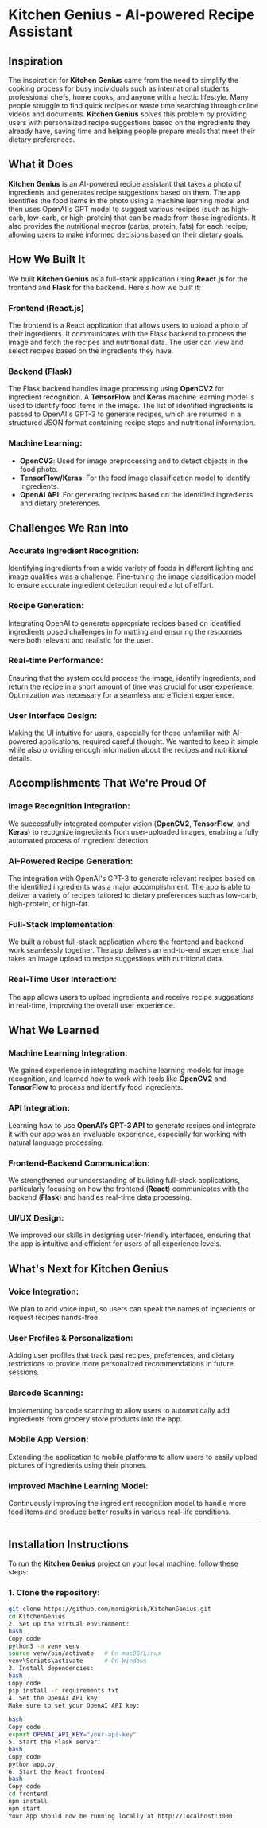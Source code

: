 # Kitchen Genius - AI-powered Recipe Assistant

## Inspiration

The inspiration for **Kitchen Genius** came from the need to simplify the cooking process for busy individuals such as international students, professional chefs, home cooks, and anyone with a hectic lifestyle. Many people struggle to find quick recipes or waste time searching through online videos and documents. **Kitchen Genius** solves this problem by providing users with personalized recipe suggestions based on the ingredients they already have, saving time and helping people prepare meals that meet their dietary preferences.

## What it Does

**Kitchen Genius** is an AI-powered recipe assistant that takes a photo of ingredients and generates recipe suggestions based on them. The app identifies the food items in the photo using a machine learning model and then uses OpenAI's GPT model to suggest various recipes (such as high-carb, low-carb, or high-protein) that can be made from those ingredients. It also provides the nutritional macros (carbs, protein, fats) for each recipe, allowing users to make informed decisions based on their dietary goals.

## How We Built It

We built **Kitchen Genius** as a full-stack application using **React.js** for the frontend and **Flask** for the backend. Here's how we built it:

### Frontend (React.js)
The frontend is a React application that allows users to upload a photo of their ingredients. It communicates with the Flask backend to process the image and fetch the recipes and nutritional data. The user can view and select recipes based on the ingredients they have.

### Backend (Flask)
The Flask backend handles image processing using **OpenCV2** for ingredient recognition. A **TensorFlow** and **Keras** machine learning model is used to identify food items in the image. The list of identified ingredients is passed to OpenAI's GPT-3 to generate recipes, which are returned in a structured JSON format containing recipe steps and nutritional information.

### Machine Learning:
- **OpenCV2**: Used for image preprocessing and to detect objects in the food photo.
- **TensorFlow/Keras**: For the food image classification model to identify ingredients.
- **OpenAI API**: For generating recipes based on the identified ingredients and dietary preferences.

## Challenges We Ran Into

### Accurate Ingredient Recognition:
Identifying ingredients from a wide variety of foods in different lighting and image qualities was a challenge. Fine-tuning the image classification model to ensure accurate ingredient detection required a lot of effort.

### Recipe Generation:
Integrating OpenAI to generate appropriate recipes based on identified ingredients posed challenges in formatting and ensuring the responses were both relevant and realistic for the user.

### Real-time Performance:
Ensuring that the system could process the image, identify ingredients, and return the recipe in a short amount of time was crucial for user experience. Optimization was necessary for a seamless and efficient experience.

### User Interface Design:
Making the UI intuitive for users, especially for those unfamiliar with AI-powered applications, required careful thought. We wanted to keep it simple while also providing enough information about the recipes and nutritional details.

## Accomplishments That We're Proud Of

### Image Recognition Integration:
We successfully integrated computer vision (**OpenCV2**, **TensorFlow**, and **Keras**) to recognize ingredients from user-uploaded images, enabling a fully automated process of ingredient detection.

### AI-Powered Recipe Generation:
The integration with OpenAI's GPT-3 to generate relevant recipes based on the identified ingredients was a major accomplishment. The app is able to deliver a variety of recipes tailored to dietary preferences such as low-carb, high-protein, or high-fat.

### Full-Stack Implementation:
We built a robust full-stack application where the frontend and backend work seamlessly together. The app delivers an end-to-end experience that takes an image upload to recipe suggestions with nutritional data.

### Real-Time User Interaction:
The app allows users to upload ingredients and receive recipe suggestions in real-time, improving the overall user experience.

## What We Learned

### Machine Learning Integration:
We gained experience in integrating machine learning models for image recognition, and learned how to work with tools like **OpenCV2** and **TensorFlow** to process and identify food ingredients.

### API Integration:
Learning how to use **OpenAI’s GPT-3 API** to generate recipes and integrate it with our app was an invaluable experience, especially for working with natural language processing.

### Frontend-Backend Communication:
We strengthened our understanding of building full-stack applications, particularly focusing on how the frontend (**React**) communicates with the backend (**Flask**) and handles real-time data processing.

### UI/UX Design:
We improved our skills in designing user-friendly interfaces, ensuring that the app is intuitive and efficient for users of all experience levels.

## What's Next for Kitchen Genius

### Voice Integration:
We plan to add voice input, so users can speak the names of ingredients or request recipes hands-free.

### User Profiles & Personalization:
Adding user profiles that track past recipes, preferences, and dietary restrictions to provide more personalized recommendations in future sessions.

### Barcode Scanning:
Implementing barcode scanning to allow users to automatically add ingredients from grocery store products into the app.

### Mobile App Version:
Extending the application to mobile platforms to allow users to easily upload pictures of ingredients using their phones.

### Improved Machine Learning Model:
Continuously improving the ingredient recognition model to handle more food items and produce better results in various real-life conditions.

---

## Installation Instructions

To run the **Kitchen Genius** project on your local machine, follow these steps:

### 1. Clone the repository:
```bash
git clone https://github.com/manigkrish/KitchenGenius.git
cd KitchenGenius
2. Set up the virtual environment:
bash
Copy code
python3 -m venv venv
source venv/bin/activate   # On macOS/Linux
venv\Scripts\activate      # On Windows
3. Install dependencies:
bash
Copy code
pip install -r requirements.txt
4. Set the OpenAI API key:
Make sure to set your OpenAI API key:

bash
Copy code
export OPENAI_API_KEY="your-api-key"
5. Start the Flask server:
bash
Copy code
python app.py
6. Start the React frontend:
bash
Copy code
cd frontend
npm install
npm start
Your app should now be running locally at http://localhost:3000.

